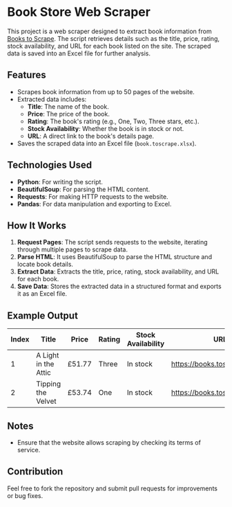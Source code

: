 
# Book Store Web Scraper

This project is a web scraper designed to extract book information from [Books to Scrape](https://books.toscrape.com/). The script retrieves details such as the title, price, rating, stock availability, and URL for each book listed on the site. The scraped data is saved into an Excel file for further analysis.

## Features

- Scrapes book information from up to 50 pages of the website.
- Extracted data includes:
  - **Title**: The name of the book.
  - **Price**: The price of the book.
  - **Rating**: The book's rating (e.g., One, Two, Three stars, etc.).
  - **Stock Availability**: Whether the book is in stock or not.
  - **URL**: A direct link to the book's details page.
- Saves the scraped data into an Excel file (`book.toscrape.xlsx`).

## Technologies Used

- **Python**: For writing the script.
- **BeautifulSoup**: For parsing the HTML content.
- **Requests**: For making HTTP requests to the website.
- **Pandas**: For data manipulation and exporting to Excel.

## How It Works

1. **Request Pages**: The script sends requests to the website, iterating through multiple pages to scrape data.
2. **Parse HTML**: It uses BeautifulSoup to parse the HTML structure and locate book details.
3. **Extract Data**: Extracts the title, price, rating, stock availability, and URL for each book.
4. **Save Data**: Stores the extracted data in a structured format and exports it as an Excel file.

## Example Output

| Index | Title                       | Price   | Rating   | Stock Availability | URL                                        |
|-------|-----------------------------|---------|----------|--------------------|--------------------------------------------|
| 1     | A Light in the Attic       | £51.77  | Three    | In stock           | https://books.toscrape.com/...            |
| 2     | Tipping the Velvet         | £53.74  | One      | In stock           | https://books.toscrape.com/...            |

## Notes

- Ensure that the website allows scraping by checking its terms of service.

## Contribution

Feel free to fork the repository and submit pull requests for improvements or bug fixes.
